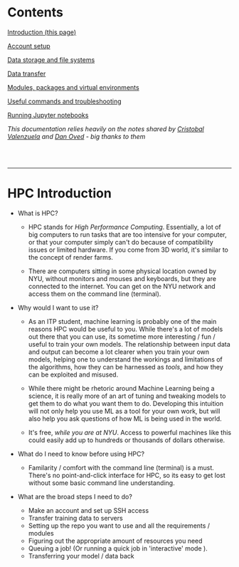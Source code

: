 # Contents

[Introduction (this page)](/)

[Account setup](/account.md)

[Data storage and file systems](/storage.md)

[Data transfer](/transfer.md)

[Modules, packages and virtual environments](/modules.md)

[Useful commands and troubleshooting](/useful.md)

[Running Jupyter notebooks](/jupyter.md)



*This documentation relies heavily on the notes shared by [Cristobal Valenzuela](https://github.com/cvalenzuela/hpc) and [Dan Oved](https://github.com/oveddan/itp_presentations/blob/master/hpc/getting_started.md) - big thanks to them*

<br><br>

---





# HPC Introduction

* What is HPC?
  * HPC stands for *High Performance Computing*. Essentially, a lot of big computers to run tasks that are too intensive for your computer, or that your computer simply can't do because of compatibility issues or limited hardware. If you come from 3D world, it's similar to the concept of render farms.
  
  * There are computers sitting in some physical location owned by NYU, without monitors and mouses and keyboards, but they are connected to the internet. You can get on the NYU network and access them on the command line (terminal). 
  
    
* Why would I want to use it? 
  * As an ITP student, machine learning is probably one of the main reasons HPC would be useful to you. While there's a lot of models out there that you can use, its sometime more interesting / fun / useful to train your own models. The relationship between input data and output can become a lot clearer when you train your own models, helping one to understand the workings and limitations of the algorithms, how they can be harnessed as *tools*, and how they can be exploited  and misused. 
  
  * While there might be rhetoric around Machine Learning being a science, it is really more of an art of tuning and tweaking models to get them to do what you want them to do. Developing this intuition will not only help you use ML as a tool for your own work, but will also help you ask questions of how ML is being used in the world.  
  
  * It's free, *while you are at NYU*. Access to powerful machines like this could easily add up to hundreds or thousands of dollars otherwise. 
  
    
* What do I need to know before using HPC?
  
  * Familarity / comfort with the command line (terminal) is a must. There's no point-and-click interface for HPC, so its easy to get lost without some basic command line understanding. 
  
    
* What are the broad steps I need to do?
  * Make an account and set up SSH access
  * Transfer training data to servers 
  * Setting up the repo you want to use and all the requirements / modules
  * Figuring out the appropriate amount of resources you need
  * Queuing a job! (Or running a quick job in 'interactive' mode ). 
  * Transferring your model / data back 
  
   
